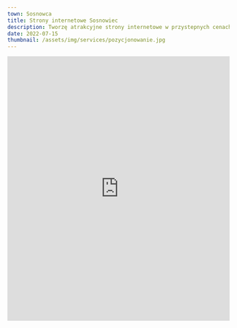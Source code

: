 ```yaml
---
town: Sosnowca
title: Strony internetowe Sosnowiec
description: Tworzę atrakcyjne strony internetowe w przystepnych cenach dla firm z Sosnowca. Zadzwoń do mnie +48 788 660 190
date: 2022-07-15
thumbnail: /assets/img/services/pozycjonowanie.jpg
---
```


<iframe src="https://www.google.com/maps/embed?pb=!1m18!1m12!1m3!1d81603.0496308829!2d19.112476012772987!3d50.27147914509691!2m3!1f0!2f0!3f0!3m2!1i1024!2i768!4f13.1!3m3!1m2!1s0x4716da99feda4b29%3A0xcb6c2aa12b6507db!2sSosnowiec!5e0!3m2!1spl!2spl!4v1682842076354!5m2!1spl!2spl" width="100%" height="600" style="border:0;" allowfullscreen="" loading="lazy" referrerpolicy="no-referrer-when-downgrade"></iframe>
